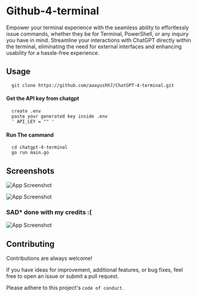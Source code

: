 
# Github-4-terminal

Empower your terminal experience with the seamless ability to effortlessly issue commands, whether they be for Terminal, PowerShell, or any inquiry you have in mind. Streamline your interactions with ChatGPT directly within the terminal, eliminating the need for external interfaces and enhancing usability for a hassle-free experience.


## Usage

```http 
  git clone https://github.com/aaayushh7/ChatGPT-4-terminal.git
```

#### Get the API key from chatgpt

```http
  create .env 
  paste your generated key inside .env 
  ' API_LEY = "" '
```
#### Run The cammand

```http
  cd chatgpt-4-terminal
  go run main.go
```


## Screenshots

![App Screenshot](https://github.com/aaayushh7/ChatGPT-4-terminal/blob/main/sample/Screenshot%202023-11-24%20at%204.32.26%E2%80%AFPM.png?raw=true)



![App Screenshot](https://github.com/aaayushh7/ChatGPT-4-terminal/blob/main/sample/Screenshot%202023-11-24%20at%204.33.04%E2%80%AFPM.png?raw=true)


### SAD* done with my credits :(


![App Screenshot](https://github.com/aaayushh7/ChatGPT-4-terminal/blob/main/sample/Screenshot%202023-11-24%20at%204.33.21%E2%80%AFPM.png?raw=true)
## Contributing

Contributions are always welcome!

If you have ideas for improvement, additional features, or bug fixes, feel free to open an issue or submit a pull request.

Please adhere to this project's `code of conduct`.

